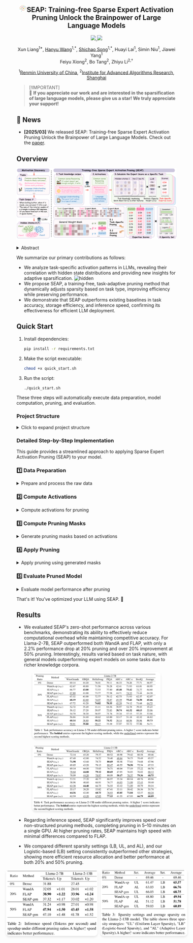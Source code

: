 <div align="center"><h2>
<img src="./assets/logo.png" alt="SEAP_logo" width=23px >SEAP: Training-free Sparse Expert Activation Pruning Unlock the Brainpower of Large Language Models</h2></div>

<p align="center">
    <!-- arXiv badge with a more vibrant academic red -->
    <a href="https://arxiv.org/">
        <img src="https://img.shields.io/badge/arXiv-Paper-B31B1B?style=flat-square&logo=arxiv&logoColor=white">
    </a>
    <!-- Github badge with clean dark color -->
    <a href="https://github.com/IAAR-Shanghai/SEAP">
        <img src="https://img.shields.io/badge/Github-Code-181717?style=flat-square&logo=github&logoColor=white">
    </a>
</p>


<div align="center">
    <p>
        Xun Liang<sup>1*</sup>, <a href="https://scholar.google.com/citations?user=TxfCeEYAAAAJ&hl=en">Hanyu Wang</a><sup>1,*</sup>, 
        <a href="https://scholar.google.com/citations?user=6t4_yXMAAAAJ&hl=en">Shichao Song</a><sup>1,*</sup>, 
        Huayi Lai<sup>1</sup>, Simin Niu<sup>1</sup>, 
        Jiawei Yang<sup>1</sup><br>
        Feiyu Xiong<sup>2</sup>, Bo Tang<sup>2</sup>, 
        Zhiyu Li<sup>2,†</sup>
    </p>
    <p>
        <sup>1</sup><a href="https://en.ruc.edu.cn/">Renmin University of China</a>, 
        <sup>2</sup><a href="https://www.iaar.ac.cn/">Institute for Advanced Algorithms Research, Shanghai</a>
    </p>
</div>

> \[!IMPORTANT\]  
> 🌟 **If you appreciate our work and are interested in the sparsification of large language models, please give us a star! We truly appreciate your support!**

## :loudspeaker: News
- **[2025/03]** We released SEAP: Training-free Sparse Expert Activation Pruning Unlock the Brainpower of Large Language Models. Check out the [paper](https://arxiv.org/abs/2503.11874).

## Overview
![framework](./assets/framework.png)

<details><summary>Abstract</summary>
Large Language Models (LLMs) have achieved remarkable success but suffer from high computational costs during inference. This paper introduces Sparse Expert Activation Pruning (SEAP), a training-free method that selectively retains task-relevant parameters to reduce overhead. Inspired by clustering patterns in LLM activations, SEAP prunes the model while preserving task performance and improving efficiency. Experimental results show that at 50% pruning, SEAP outperforms WandA and FLAP by over 20%, and at 20% pruning, it only incurs a 2.2% performance drop. These findings demonstrate SEAP's scalability and effectiveness for optimizing LLMs.
</details>

We summarize our primary contributions as follows:

- We analyze task-specific activation patterns in LLMs, revealing their correlation with hidden state distributions and providing new insights for adaptive sparsification.
![hidden](./assets/hidden.png)
- We propose SEAP, a training-free, task-adaptive pruning method that dynamically adjusts sparsity based on task type, improving efficiency while preserving performance.
- We demonstrate that SEAP outperforms existing baselines in task accuracy, storage efficiency, and inference speed, confirming its effectiveness for efficient LLM deployment.


## Quick Start

1. Install dependencies:
   ```bash
   pip install -r requirements.txt
   ```
2. Make the script executable:
   ```bash
   chmod +x quick_start.sh
   ```
3. Run the script:
   ```bash
   ./quick_start.sh
   ```
These three steps will automatically execute data preparation, model computation, pruning, and evaluation.

### Project Structure

<details>
<summary>Click to expand project structure</summary>

```bash
.
├── README.md                      # Project overview and setup instructions
├── data                            # Folder containing raw and processed data
│   ├── processed                  # Processed data ready for use
│   └── raw                        # Raw data before processing
├── evaluate_multiple_tasks.py     # Script for evaluating model on multiple tasks
├── evaluate_ppl.py                # Script for evaluating model's perplexity
├── generate.py                    # Script for generating results or outputs
├── notebook                        # Jupyter notebooks for analysis and exploration
│   ├── 0_analysis.ipynb           # Initial exploratory analysis of the data
│   ├── 1_data_exploration.ipynb   # Data exploration and visualization
│   ├── 2_hidden_state_analysis.ipynb # Analysis of hidden states in the model
│   ├── 3_activation_importance.ipynb # Exploring the importance of activations
│   └── 4_classifier.ipynb         # Building and evaluating a classifier
├── quick_start.sh                 # Shell script to quickly set up and run the pipeline
├── requirements.txt               # List of Python dependencies required for the project
├── scripts                         # Python scripts for the main pipeline
│   ├── apply_pruning.py           # Script for applying pruning to the model
│   ├── compute_activations.py     # Script for computing activations from the model
│   ├── compute_masks.py           # Script for computing pruning masks
│   └── data_preparation.py        # Script for preparing the data
└── src                             # Source code for custom models or utilities
```

</details>

### Detailed Step-by-Step Implementation

This guide provides a streamlined approach to applying Sparse Expert Activation Pruning (SEAP) to your model.

### 1️⃣ Data Preparation  

<details>
<summary>Prepare and process the raw data</summary>

```bash
python scripts/data_preparation.py \
 --raw_data_dir data/raw \
 --processed_data_dir data/processed
```

- Converts raw data into a processed format.

</details>

### 2️⃣ Compute Activations  

<details>
<summary>Compute activations for pruning</summary>

```bash
python scripts/compute_activations.py \
  --data_dir ./data/processed \
  --model_root_path ../models \
  --model_name Llama-2-7b-hf \
  --activations_root_path ./activations
```

- Extracts model activations to enable pruning.

</details>

### 3️⃣ Compute Pruning Masks  

<details>
<summary>Generate pruning masks based on activations</summary>

```bash
python scripts/compute_masks.py \
  --model_root_path ../models \
  --model_name Llama-2-7b-hf \
  --activations_root_path ./activations \
  --output_dir ./pruning_masks \
  --pruning_ratio 0.2 \
  --use_generic_mask
```

- Generates pruning masks for the model.

</details>

### 4️⃣ Apply Pruning  

<details>
<summary>Apply pruning using generated masks</summary>

```bash
python scripts/apply_pruning.py \
  --model_root_path ../models \
  --model_name Llama-2-7b-hf \
  --masks_root_dir ./pruning_masks \
  --task_types gsm8k \
  --output_dir ./pruned_models \
  --softmask \
  --pruning_ratio 0.2 \
  --activations_root_path ./activations
```

- Prunes the model with the computed masks.

</details>

### 5️⃣ Evaluate Pruned Model  

<details>
<summary>Evaluate model performance after pruning</summary>

```bash
python evaluate_multiple_tasks.py \
    --model_root_path ../models \
    --model_name Llama-2-7b-hf \
    --pruning_indices_root_dir ./pruning_masks \
    --pruning_ratio 0.2 \
    --temp_dir ./pruned_models \
    --output_base_dir ./eval_out \
    --softmask \
    --use_generic_mask
```

- Assesses the pruned model's performance.

</details>


That's it! You’ve optimized your LLM using SEAP. 🚀


## Results  

- We evaluated SEAP's zero-shot performance across various benchmarks, demonstrating its ability to effectively reduce computational overhead while maintaining competitive accuracy. For Llama-2-7B, SEAP outperformed both WandA and FLAP, with only a 2.2% performance drop at 20% pruning and over 20% improvement at 50% pruning. Interestingly, results varied based on task nature, with general models outperforming expert models on some tasks due to richer knowledge corpora.

<div style="display: flex; flex-direction: column; gap: 20px; justify-content: center; margin-bottom: 20px;">
    <img src="./assets/result1.jpg" alt="result1" style="height: auto; width: 80%; border-radius: 10px; box-shadow: 0 4px 6px rgba(0,0,0,0.1); margin: 0 auto;">
    <img src="./assets/result2.jpg" alt="result2" style="height: auto; width: 80%; border-radius: 10px; box-shadow: 0 4px 6px rgba(0,0,0,0.1); margin: 0 auto;">
</div>

- Regarding inference speed, SEAP significantly improves speed over non-structured pruning methods, completing pruning in 5–10 minutes on a single GPU. At higher pruning rates, SEAP maintains high speed with minimal differences compared to FLAP.

- We compared different sparsity settings (LB, UL, and AL), and our Logistic-based (LB) setting consistently outperformed other strategies, showing more efficient resource allocation and better performance at both 20% and 50% pruning.

<div style="display: flex; gap: 10px; justify-content: center;">
    <img src="./assets/speedup.jpg" alt="speedup" style="height: 210px; width: auto; border-radius: 10px; box-shadow: 0 4px 6px rgba(0,0,0,0.1);">
    <img src="./assets/ulud.jpg" alt="ulud" style="height: 210px; width: auto; border-radius: 10px; box-shadow: 0 4px 6px rgba(0,0,0,0.1);">
</div>

